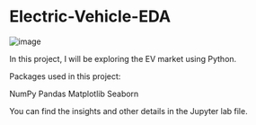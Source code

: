 # Electric-Vehicle-EDA
![image](https://user-images.githubusercontent.com/68399059/159778764-f8f721bf-74d8-4bca-8ac7-9f5cfc2b29a3.png)


In this project, I will be exploring the EV market using Python.

Packages used in this project:

NumPy
Pandas
Matplotlib
Seaborn

You can find the insights and other details in the Jupyter lab file.
